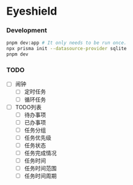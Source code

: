 # Eyeshield

### Development

```sh
pnpm dev:app # It only needs to be run once.
npx prisma init --datasource-provider sqlite
pnpm dev
```

### TODO
- [ ] 闹钟
	- [ ] 定时任务
	- [ ] 循环任务
- [ ] TODO列表
	- [ ] 待办事项
	- [ ] 已办事项
	- [ ] 任务分组
	- [ ] 任务优先级
	- [ ] 任务状态
	- [ ] 任务完成情况
	- [ ] 任务时间
	- [ ] 任务时间范围
	- [ ] 任务时间周期
